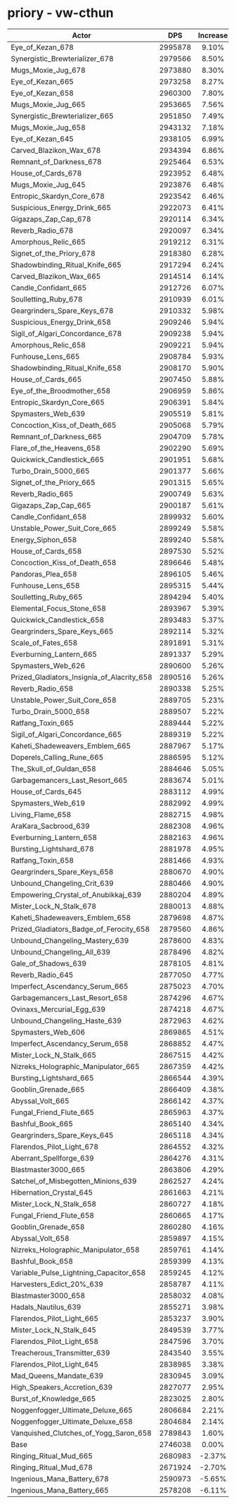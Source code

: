 # priory - vw-cthun
| Actor | DPS | Increase |
|---|:---:|:---:|
|Eye_of_Kezan_678|2995878|9.10%|
|Synergistic_Brewterializer_678|2979566|8.50%|
|Mugs_Moxie_Jug_678|2973880|8.30%|
|Eye_of_Kezan_665|2973258|8.27%|
|Eye_of_Kezan_658|2960300|7.80%|
|Mugs_Moxie_Jug_665|2953665|7.56%|
|Synergistic_Brewterializer_665|2951850|7.49%|
|Mugs_Moxie_Jug_658|2943132|7.18%|
|Eye_of_Kezan_645|2938105|6.99%|
|Carved_Blazikon_Wax_678|2934394|6.86%|
|Remnant_of_Darkness_678|2925464|6.53%|
|House_of_Cards_678|2923952|6.48%|
|Mugs_Moxie_Jug_645|2923876|6.48%|
|Entropic_Skardyn_Core_678|2923542|6.46%|
|Suspicious_Energy_Drink_665|2922073|6.41%|
|Gigazaps_Zap_Cap_678|2920114|6.34%|
|Reverb_Radio_678|2920097|6.34%|
|Amorphous_Relic_665|2919212|6.31%|
|Signet_of_the_Priory_678|2918380|6.28%|
|Shadowbinding_Ritual_Knife_665|2917294|6.24%|
|Carved_Blazikon_Wax_665|2914514|6.14%|
|Candle_Confidant_665|2912726|6.07%|
|Soulletting_Ruby_678|2910939|6.01%|
|Geargrinders_Spare_Keys_678|2910332|5.98%|
|Suspicious_Energy_Drink_658|2909246|5.94%|
|Sigil_of_Algari_Concordance_678|2909238|5.94%|
|Amorphous_Relic_658|2909221|5.94%|
|Funhouse_Lens_665|2908784|5.93%|
|Shadowbinding_Ritual_Knife_658|2908170|5.90%|
|House_of_Cards_665|2907450|5.88%|
|Eye_of_the_Broodmother_658|2906959|5.86%|
|Entropic_Skardyn_Core_665|2906391|5.84%|
|Spymasters_Web_639|2905519|5.81%|
|Concoction_Kiss_of_Death_665|2905068|5.79%|
|Remnant_of_Darkness_665|2904709|5.78%|
|Flare_of_the_Heavens_658|2902290|5.69%|
|Quickwick_Candlestick_665|2901951|5.68%|
|Turbo_Drain_5000_665|2901377|5.66%|
|Signet_of_the_Priory_665|2901315|5.65%|
|Reverb_Radio_665|2900749|5.63%|
|Gigazaps_Zap_Cap_665|2900187|5.61%|
|Candle_Confidant_658|2899932|5.60%|
|Unstable_Power_Suit_Core_665|2899249|5.58%|
|Energy_Siphon_658|2899240|5.58%|
|House_of_Cards_658|2897530|5.52%|
|Concoction_Kiss_of_Death_658|2896646|5.48%|
|Pandoras_Plea_658|2896105|5.46%|
|Funhouse_Lens_658|2895315|5.44%|
|Soulletting_Ruby_665|2894294|5.40%|
|Elemental_Focus_Stone_658|2893967|5.39%|
|Quickwick_Candlestick_658|2893483|5.37%|
|Geargrinders_Spare_Keys_665|2892114|5.32%|
|Scale_of_Fates_658|2891891|5.31%|
|Everburning_Lantern_665|2891337|5.29%|
|Spymasters_Web_626|2890600|5.26%|
|Prized_Gladiators_Insignia_of_Alacrity_658|2890516|5.26%|
|Reverb_Radio_658|2890338|5.25%|
|Unstable_Power_Suit_Core_658|2889705|5.23%|
|Turbo_Drain_5000_658|2889507|5.22%|
|Ratfang_Toxin_665|2889444|5.22%|
|Sigil_of_Algari_Concordance_665|2889319|5.22%|
|Kaheti_Shadeweavers_Emblem_665|2887967|5.17%|
|Doperels_Calling_Rune_665|2886595|5.12%|
|The_Skull_of_Guldan_658|2884646|5.05%|
|Garbagemancers_Last_Resort_665|2883674|5.01%|
|House_of_Cards_645|2883112|4.99%|
|Spymasters_Web_619|2882992|4.99%|
|Living_Flame_658|2882715|4.98%|
|AraKara_Sacbrood_639|2882308|4.96%|
|Everburning_Lantern_658|2882163|4.96%|
|Bursting_Lightshard_678|2881978|4.95%|
|Ratfang_Toxin_658|2881466|4.93%|
|Geargrinders_Spare_Keys_658|2880670|4.90%|
|Unbound_Changeling_Crit_639|2880466|4.90%|
|Empowering_Crystal_of_Anubikkaj_639|2880204|4.89%|
|Mister_Lock_N_Stalk_678|2880013|4.88%|
|Kaheti_Shadeweavers_Emblem_658|2879698|4.87%|
|Prized_Gladiators_Badge_of_Ferocity_658|2879560|4.86%|
|Unbound_Changeling_Mastery_639|2878600|4.83%|
|Unbound_Changeling_All_639|2878496|4.82%|
|Gale_of_Shadows_639|2878105|4.81%|
|Reverb_Radio_645|2877050|4.77%|
|Imperfect_Ascendancy_Serum_665|2875023|4.70%|
|Garbagemancers_Last_Resort_658|2874296|4.67%|
|Ovinaxs_Mercurial_Egg_639|2874218|4.67%|
|Unbound_Changeling_Haste_639|2872963|4.62%|
|Spymasters_Web_606|2869865|4.51%|
|Imperfect_Ascendancy_Serum_658|2868852|4.47%|
|Mister_Lock_N_Stalk_665|2867515|4.42%|
|Nizreks_Holographic_Manipulator_665|2867359|4.42%|
|Bursting_Lightshard_665|2866544|4.39%|
|Gooblin_Grenade_665|2866409|4.38%|
|Abyssal_Volt_665|2866142|4.37%|
|Fungal_Friend_Flute_665|2865963|4.37%|
|Bashful_Book_665|2865140|4.34%|
|Geargrinders_Spare_Keys_645|2865118|4.34%|
|Flarendos_Pilot_Light_678|2864552|4.32%|
|Aberrant_Spellforge_639|2864276|4.31%|
|Blastmaster3000_665|2863806|4.29%|
|Satchel_of_Misbegotten_Minions_639|2862527|4.24%|
|Hibernation_Crystal_645|2861663|4.21%|
|Mister_Lock_N_Stalk_658|2860727|4.18%|
|Fungal_Friend_Flute_658|2860665|4.17%|
|Gooblin_Grenade_658|2860280|4.16%|
|Abyssal_Volt_658|2859897|4.15%|
|Nizreks_Holographic_Manipulator_658|2859761|4.14%|
|Bashful_Book_658|2859399|4.13%|
|Variable_Pulse_Lightning_Capacitor_658|2859245|4.12%|
|Harvesters_Edict_20%_639|2858787|4.11%|
|Blastmaster3000_658|2858032|4.08%|
|Hadals_Nautilus_639|2855271|3.98%|
|Flarendos_Pilot_Light_665|2853237|3.90%|
|Mister_Lock_N_Stalk_645|2849539|3.77%|
|Flarendos_Pilot_Light_658|2847596|3.70%|
|Treacherous_Transmitter_639|2843540|3.55%|
|Flarendos_Pilot_Light_645|2838985|3.38%|
|Mad_Queens_Mandate_639|2830945|3.09%|
|High_Speakers_Accretion_639|2827077|2.95%|
|Burst_of_Knowledge_665|2823025|2.80%|
|Noggenfogger_Ultimate_Deluxe_665|2806684|2.21%|
|Noggenfogger_Ultimate_Deluxe_658|2804684|2.14%|
|Vanquished_Clutches_of_Yogg_Saron_658|2789843|1.60%|
|Base|2746038|0.00%|
|Ringing_Ritual_Mud_665|2680983|-2.37%|
|Ringing_Ritual_Mud_678|2671924|-2.70%|
|Ingenious_Mana_Battery_678|2590973|-5.65%|
|Ingenious_Mana_Battery_665|2578208|-6.11%|
